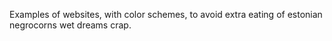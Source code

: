 Examples of websites, with color schemes, to avoid extra eating of estonian negrocorns wet dreams crap.
